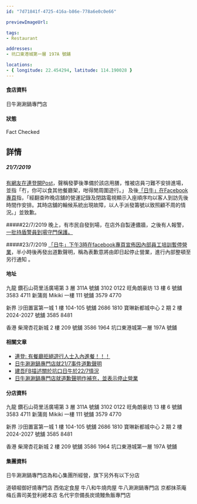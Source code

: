 ```yaml
---
id: "7d71841f-4725-416a-b86e-778a6e0c0e66"

previewImageUrl: 

tags:
- Restaurant

addresses:
- 坑口東港城第一層 197A 號舖

locations:
- { longitude: 22.454294, latitude: 114.190028 }
---
```


#### 食店資料
日牛涮涮鍋專門店

#### 狀態
Fact Checked

## 詳情

##### 21/7/2019
[有網友在連登開Post][lihkg-link]，聲稱發夢後準備於該店用膳，惟被店員刁難不安排進場，並指「冇，你可以食其他餐廳架，咁得閒周圍遊行。」
及後[「日牛」在Facebook專頁][japcowfb]指，「經翻查昨晚店舖的營運記錄及閉路電視顯示入座順序均以客人到訪先後時間作安排。其時店舖的輪候系統出現故障，以人手派發籌號以致照顧不周的情況。」並致歉。

#####22/7/2019
晚上，有市民自發到場，在店外自製連儂牆，之後有人報警，[一批持盾警員到場守門保護。][kengopage]

#####23/7/2019
[「日牛」下午3時在facebook專頁宣佈因內部員工培訓暫停營業][japcowfb2]，半小時後再發出道歉聲明，稱為表歉意將由即日起停止營業，進行內部整頓至另行通知 。


#### 地址
九龍
鑽石山荷里活廣場第 3 層 311A 號舖	3102 0122
旺角朗豪坊 13 樓 6 號舖	3583 4711
新蒲崗 Mikiki 一樓 111 號舖	3579 4770

新界
沙田置富第一城 1 樓 104-105 號舖	2686 1810
寶琳新都城中心 2 期 2 樓 2024-2027 號舖	3585 8481

香港
柴灣杏花新城 2 樓 209 號舖	3586 1964
坑口東港城第一層 197A 號舖


#### 相關文章
* [連登: 有餐廳拒絕遊行人士入內進餐！！！][lihkg-link]
* [日牛涮涮鍋專門店就21/7事件道歉聲明][japcowfb]
* [建吾FB描述關於坑口日牛於22/7情況][kengopage]
* [日牛涮涮鍋專門店就道歉聲明作補充，並表示停止營業][japcowfb2]

#### 分店資料
九龍
鑽石山荷里活廣場第 3 層 311A 號舖	3102 0122
旺角朗豪坊 13 樓 6 號舖	3583 4711
新蒲崗 Mikiki 一樓 111 號舖	3579 4770

新界
沙田置富第一城 1 樓 104-105 號舖	2686 1810
寶琳新都城中心 2 期 2 樓 2024-2027 號舖	3585 8481

香港
柴灣杏花新城 2 樓 209 號舖	3586 1964
坑口東港城第一層 197A 號舖

#### 集團資料
日牛涮涮鍋專門店為和心集團所經營，旗下另外有以下分店

道頓堀御好燒專門店
西佑定食屋
牛八和牛燒肉屋
牛八涮涮鍋專門店
京都抹茶庵
梅丘壽司美登利總本店
名代宇奈備長炭燒鰻魚飯專門店


[lihkg-link]: https://lihkg.com/thread/1338758/page/1
[japcowfb]: https://www.facebook.com/nichigyu.hk/photos/a.145883252178237/1965904443509433/?type=3&theater
[kengopage]: https://www.facebook.com/kengopage/photos/a.374061035988961/2448433605218350/?type=3&theater
[japcowfb2]: https://www.facebook.com/nichigyu.hk/photos/a.145883252178237/1967794176653793/?type=3&theater
